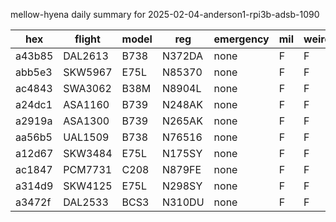 mellow-hyena daily summary for 2025-02-04-anderson1-rpi3b-adsb-1090

|hex|flight|model|reg|emergency|mil|weirdo|
|--|--|--|--|--|--|--|
|a43b85|DAL2613|B738|N372DA|none|F|F|
|abb5e3|SKW5967|E75L|N85370|none|F|F|
|ac4843|SWA3062|B38M|N8904L|none|F|F|
|a24dc1|ASA1160|B739|N248AK|none|F|F|
|a2919a|ASA1300|B739|N265AK|none|F|F|
|aa56b5|UAL1509|B738|N76516|none|F|F|
|a12d67|SKW3484|E75L|N175SY|none|F|F|
|ac1847|PCM7731|C208|N879FE|none|F|F|
|a314d9|SKW4125|E75L|N298SY|none|F|F|
|a3472f|DAL2533|BCS3|N310DU|none|F|F|
